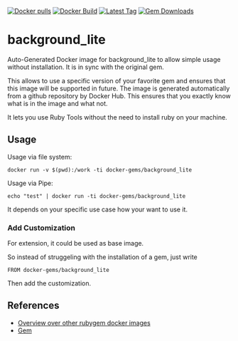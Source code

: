 [![Docker pulls](https://img.shields.io/docker/pulls/rubygem/background_lite.svg)](https://hub.docker.com/r/rubygem/background_lite/)
[![Docker Build](https://img.shields.io/docker/automated/rubygem/background_lite.svg)](https://hub.docker.com/r/rubygem/background_lite/)
[![Latest Tag](https://img.shields.io/github/tag/docker-rubygem/background_lite.svg)](https://hub.docker.com/r/rubygem/background_lite/)
[![Gem Downloads](https://img.shields.io/gem/dt/background_lite.svg)](https://rubygems.org/gems/background_lite/)
# background_lite

Auto-Generated Docker image for background_lite to allow simple usage without installation.
It is in sync with the original gem.

This allows to use a specific version of your favorite gem and ensures that this image will be supported in future.
The image is generated automatically from a github repository by Docker Hub.
This ensures that you exactly know what is in the image and what not.

It lets you use Ruby Tools without the need to install ruby on your machine.

## Usage

Usage via file system:

`docker run -v $(pwd):/work -ti docker-gems/background_lite`

Usage via Pipe:

`echo "test" | docker run -ti docker-gems/background_lite`

It depends on your specific use case how your want to use it.

### Add Customization

For extension, it could be used as base image.

So instead of struggeling with the installation of a gem, just write

`FROM docker-gems/background_lite`

Then add the customization.

## References

 - [Overview over other rubygem docker images](https://github.com/thinkbot/docker-rubygem)
 - [Gem](https://rubygems.org/gems/background_lite/)
